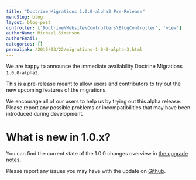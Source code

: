 ```yaml
---
title: "Doctrine Migrations 1.0.0-alpha3 Pre-Release"
menuSlug: blog
layout: blog-post
controller: ['Doctrine\Website\Controllers\BlogController', 'view']
authorName: Michael Simonson
authorEmail:
categories: []
permalink: /2015/03/22/migrations-1-0-0-alpha-3.html
---
```

We are happy to announce the immediate availability Doctrine Migrations
`1.0.0-alpha3`.

This is a pre-release meant to allow users and contributors to try out
the new upcoming features of the migrations.

We encourage all of our users to help us by trying out this alpha
release. Please report any possible problems or incompatibilities that
may have been introduced during development.

What is new in 1.0.x?
=====================

You can find the current state of the 1.0.0 changes overview in [the
upgrade
notes](https://github.com/doctrine/migrations/blob/master/UPGRADE-1.0.MD).

Please report any issues you may have with the update on
[Github](https://github.com/doctrine/migrations/issues).

